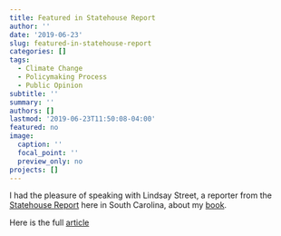 ```yaml
---
title: Featured in Statehouse Report
author: ''
date: '2019-06-23'
slug: featured-in-statehouse-report
categories: []
tags:
  - Climate Change
  - Policymaking Process
  - Public Opinion
subtitle: ''
summary: ''
authors: []
lastmod: '2019-06-23T11:50:08-04:00'
featured: no
image:
  caption: ''
  focal_point: ''
  preview_only: no
projects: []
---
```


I had the pleasure of speaking with Lindsay Street, a reporter from the [Statehouse Report](http://www.statehousereport.com/) here in South Carolina, about my [book](https://www.matthewcnowlin.com/post/environmental-policymaking-book/).

Here is the full [article](http://www.statehousereport.com/2019/06/21/news-briefs-voters-may-finally-vote-with-climate-in-mind-cofc-prof-says/?utm_source=wysija&utm_medium=email&utm_campaign=19_0621_issue) 
